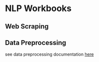 # NLP Workbooks

## Web Scraping

## Data Preprocessing

see data preprocessing documentation [here](data_preprocessing/README.md)